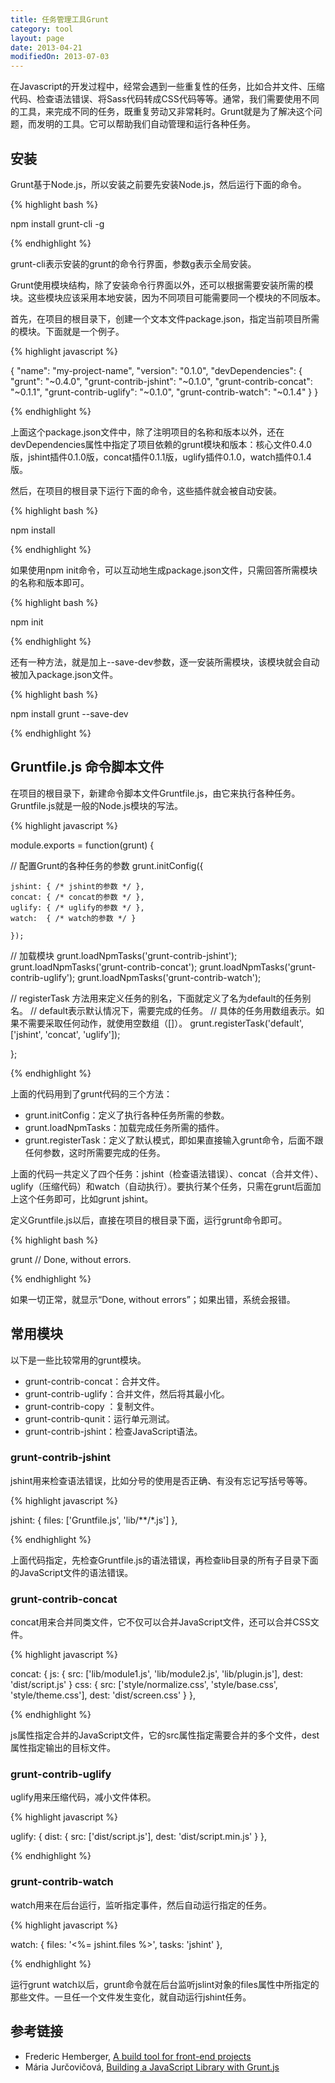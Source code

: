 ```yaml
---
title: 任务管理工具Grunt
category: tool
layout: page
date: 2013-04-21
modifiedOn: 2013-07-03
---
```


在Javascript的开发过程中，经常会遇到一些重复性的任务，比如合并文件、压缩代码、检查语法错误、将Sass代码转成CSS代码等等。通常，我们需要使用不同的工具，来完成不同的任务，既重复劳动又非常耗时。Grunt就是为了解决这个问题，而发明的工具。它可以帮助我们自动管理和运行各种任务。

## 安装

Grunt基于Node.js，所以安装之前要先安装Node.js，然后运行下面的命令。

{% highlight bash %}

npm install grunt-cli -g

{% endhighlight %}

grunt-cli表示安装的grunt的命令行界面，参数g表示全局安装。

Grunt使用模块结构，除了安装命令行界面以外，还可以根据需要安装所需的模块。这些模块应该采用本地安装，因为不同项目可能需要同一个模块的不同版本。

首先，在项目的根目录下，创建一个文本文件package.json，指定当前项目所需的模块。下面就是一个例子。

{% highlight javascript %}

{
  "name": "my-project-name",
  "version": "0.1.0",
  "devDependencies": {
    "grunt": "~0.4.0",
    "grunt-contrib-jshint": "~0.1.0",
    "grunt-contrib-concat": "~0.1.1",
    "grunt-contrib-uglify": "~0.1.0",
    "grunt-contrib-watch": "~0.1.4"
  }
}

{% endhighlight %}

上面这个package.json文件中，除了注明项目的名称和版本以外，还在devDependencies属性中指定了项目依赖的grunt模块和版本：核心文件0.4.0版，jshint插件0.1.0版，concat插件0.1.1版，uglify插件0.1.0，watch插件0.1.4版。

然后，在项目的根目录下运行下面的命令，这些插件就会被自动安装。

{% highlight bash %}

npm install

{% endhighlight %}

如果使用npm init命令，可以互动地生成package.json文件，只需回答所需模块的名称和版本即可。

{% highlight bash %}

npm init

{% endhighlight %}

还有一种方法，就是加上--save-dev参数，逐一安装所需模块，该模块就会自动被加入package.json文件。

{% highlight bash %}

npm install grunt --save-dev

{% endhighlight %}

## Gruntfile.js 命令脚本文件 

在项目的根目录下，新建命令脚本文件Gruntfile.js，由它来执行各种任务。Gruntfile.js就是一般的Node.js模块的写法。

{% highlight javascript %}

module.exports = function(grunt) {

  // 配置Grunt的各种任务的参数
  grunt.initConfig({

    jshint: { /* jshint的参数 */ },
    concat: { /* concat的参数 */ },
    uglify: { /* uglify的参数 */ },
    watch:  { /* watch的参数 */ }

	});

  // 加载模块
  grunt.loadNpmTasks('grunt-contrib-jshint');
  grunt.loadNpmTasks('grunt-contrib-concat');
  grunt.loadNpmTasks('grunt-contrib-uglify');
  grunt.loadNpmTasks('grunt-contrib-watch');

  // registerTask 方法用来定义任务的别名，下面就定义了名为default的任务别名。
  // default表示默认情况下，需要完成的任务。
  // 具体的任务用数组表示。如果不需要采取任何动作，就使用空数组（[]）。
  grunt.registerTask('default', ['jshint', 'concat', 'uglify']);

};

{% endhighlight %}

上面的代码用到了grunt代码的三个方法：

- grunt.initConfig：定义了执行各种任务所需的参数。
- grunt.loadNpmTasks：加载完成任务所需的插件。
- grunt.registerTask：定义了默认模式，即如果直接输入grunt命令，后面不跟任何参数，这时所需要完成的任务。

上面的代码一共定义了四个任务：jshint（检查语法错误）、concat（合并文件）、uglify（压缩代码）和watch（自动执行）。要执行某个任务，只需在grunt后面加上这个任务即可，比如grunt jshint。

定义Gruntfile.js以后，直接在项目的根目录下面，运行grunt命令即可。

{% highlight bash %}

grunt
// Done, without errors.

{% endhighlight %}

如果一切正常，就显示“Done, without errors”；如果出错，系统会报错。

## 常用模块

以下是一些比较常用的grunt模块。

- grunt-contrib-concat：合并文件。
- grunt-contrib-uglify：合并文件，然后将其最小化。
- grunt-contrib-copy ：复制文件。
- grunt-contrib-qunit：运行单元测试。
- grunt-contrib-jshint：检查JavaScript语法。

### grunt-contrib-jshint

jshint用来检查语法错误，比如分号的使用是否正确、有没有忘记写括号等等。

{% highlight javascript %}

jshint: {
  files: ['Gruntfile.js', 'lib/**/*.js']
},

{% endhighlight %}

上面代码指定，先检查Gruntfile.js的语法错误，再检查lib目录的所有子目录下面的JavaScript文件的语法错误。

### grunt-contrib-concat

concat用来合并同类文件，它不仅可以合并JavaScript文件，还可以合并CSS文件。

{% highlight javascript %}

concat: {
  js: {
    src: ['lib/module1.js', 'lib/module2.js', 'lib/plugin.js'],
    dest: 'dist/script.js'
  }
  css: {
    src: ['style/normalize.css', 'style/base.css', 'style/theme.css'],
    dest: 'dist/screen.css'
  }
},

{% endhighlight %}

js属性指定合并的JavaScript文件，它的src属性指定需要合并的多个文件，dest属性指定输出的目标文件。

### grunt-contrib-uglify

uglify用来压缩代码，减小文件体积。

{% highlight javascript %}

uglify: {
  dist: {
    src: ['dist/script.js'],
    dest: 'dist/script.min.js'
  }
},

{% endhighlight %}

### grunt-contrib-watch

watch用来在后台运行，监听指定事件，然后自动运行指定的任务。

{% highlight javascript %}

watch: {
  files: '<%= jshint.files %>',
  tasks: 'jshint'
},

{% endhighlight %}

运行grunt watch以后，grunt命令就在后台监听jslint对象的files属性中所指定的那些文件。一旦任一个文件发生变化，就自动运行jshint任务。

## 参考链接

- Frederic Hemberger, [A build tool for front-end projects](http://frederic-hemberger.de/artikel/grunt-buildtool-for-frontend-projects/)
- Mária Jurčovičová, [Building a JavaScript Library with Grunt.js](http://flippinawesome.org/2013/07/01/building-a-javascript-library-with-grunt-js/)
